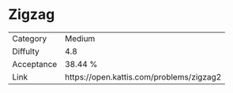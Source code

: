 # Zigzag

<table>
    <tr>
        <td>Category</td>
        <td>Medium</td>
    </tr>
    <tr>
        <td>Diffulty</td>
        <td>4.8</td>
    </tr>
    <tr>
        <td>Acceptance</td>
        <td>38.44 %</td>
    </tr>
    <tr>
        <td>Link</td>
        <td>https://open.kattis.com/problems/zigzag2</td>
    </tr>
</table>
